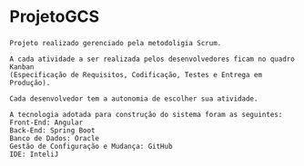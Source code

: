 # ProjetoGCS

###
	Projeto realizado gerenciado pela metodoligia Scrum.
	
	A cada atividade a ser realizada pelos desenvolvedores ficam no quadro Kanban 
	(Especificação de Requisitos, Codificação, Testes e Entrega em Produção).
	
	Cada desenvolvedor tem a autonomia de escolher sua atividade.
	
	A tecnologia adotada para construção do sistema foram as seguintes:
	Front-End: Angular
	Back-End: Spring Boot
	Banco de Dados: Oracle
	Gestão de Configuração e Mudança: GitHub
	IDE: InteliJ
	
	

###